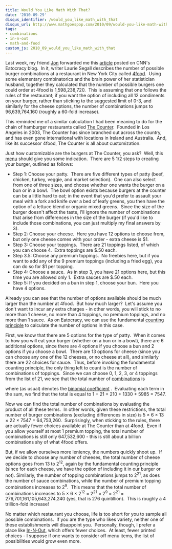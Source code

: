 ```yaml
---
title: Would You Like Math With That?
date: '2010-09-29'
disqus_identifier: /would_you_like_math_with_that
disqus_url: http://www.mathgoespop.com/2010/09/would-you-like-math-with-that.html
tags:
- combinations
- in-n-out
- math-and-food
custom_js: 2010_09_would_you_like_math_with_that
---
```

Last week, my friend <a href="http://foodjunta.com/author/jonathan/">Jon</a> forwarded me this <a href="http://eatocracy.cnn.com/2010/09/16/the-math-behind-96-million-burger-choices/">article</a> posted on CNN's Eatocracy blog.  In it, writer Laurie Segall describes the number of possible burger combinations at a restaurant in New York City called <a href="http://4food.com/">4food</a>.  Using some elementary combinatorics and the brain power of her statistician husband, together they calculated that the number of possible burgers one could order at 4food is 1,598,238,720.  This is assuming that one follows the rules of the restaurant; if you want the option of including all 12 condiments on your burger, rather than sticking to the suggested limit of 0-3, and similarly for the cheese options, the number of combinations jumps to 96,639,764,160 (roughly a 60-fold increase).

This reminded me of a similar calculation I had been meaning to do for the chain of hamburger restaurants called <a href="http://www.thecounterburger.com/">The Counter</a>.  Founded in Los Angeles in 2003, The Counter has since branched out across the country, and has even gone international with locations in Ireland and Australia.  And, like its successor 4food, The Counter is all about customization.

Just how customizable are the burgers at The Counter, you ask?  Well, this <a href="http://www.thecounterburger.com/menu/">menu</a> should give you some indication.  There are 5 1/2 steps to creating your burger, outlined as follows:
<ul>
	<li>Step 1: Choose your patty.  There are five different types of patty (beef, chicken, turkey, veggie, and market selection).  One can also select from one of three sizes, and choose whether one wants the burger on a bun or in a bowl.  The bowl option exists because burgers at the counter can be a little hard to eat; in the event that you'd prefer to assault your meal with a fork and knife over a bed of leafy greens, you then have the option of a lettuce blend or organic mixed greens.  Since the size of the burger doesn't affect the taste, I'll ignore the number of combinations that arise from differences in the size of the burger (if you'd like to include those combinations, you can just multiply my final answers by 3).</li>
	<li>Step 2: Choose your cheese.  Here you have 12 options to choose from, but only one cheese comes with your order - extra cheese is $1.</li>
	<li>Step 3: Choose your toppings.  There are 21 toppings listed, of which you can choose 4.  Extra toppings are $.50 each.</li>
	<li>Step 3.5: Choose any premium toppings.  No freebies here, but if you want to add any of the 9 premium toppings (including a fried egg), you can do so for $1 per topping.</li>
	<li>Step 4: Choose a sauce.  As in step 3, you have 21 options here, but this time you are allowed only 1.  Extra sauces are $.50 each.</li>
	<li>Step 5: If you decided on a bun in step 1, choose your bun.  Here you have 4 options.</li>
</ul>

Already you can see that the number of options available should be much larger than the number at 4food.  But how much larger?  Let's assume you don't want to incur any extra charges - in other words, you will stick to no more than 1 cheese, no more than 4 toppings, no premium toppings, and no more than 1 sauce.  As on Eatocracy, we can use the fundamental <a href="http://en.wikipedia.org/wiki/Rule_of_product">counting principle</a> to calculate the number of options in this case.

First, we know that there are 5 options for the type of patty.  When it comes to how you will eat your burger (whether on a bun or in a bowl), there are 6 additional options, since there are 4 options if you choose a bun and 2 options if you choose a bowl.  There are 13 options for cheese (since you can choose any one of the 12 cheeses, or no cheese at all), and similarly there are 22 choices for sauce.  Thus, before invoking the fundamental counting principle, the only thing left to count is the number of combinations of toppings.  Since we can choose 0, 1, 2, 3, or 4 toppings from the list of 21, we see that the total number of <a href="http://en.wikipedia.org/wiki/Combination">combinations</a> is

<p style="text-align: center;" id="form1"></p>

<p>where <span id="form2"></span> (as usual) denotes the <a href="http://en.wikipedia.org/wiki/Binomial_coefficient">binomial coefficient</a> <span id="form3"></span>.  Evaluating each term in the sum, we find that the total is equal to 1 + 21 + 210 + 1330 + 5985 = 7547.</p>
<p>Now we can find the total number of combinations by evaluating the product of all these terms.  In other words, given these restrictions, the total number of burger combinations (excluding differences in size) is 5 &times; 6 &times; 13 &times; 22 &times; 7547 = 64,753,260.  Surprisingly, when sticking to the rules, there are actually fewer choices available at The Counter than at 4food.  Even if you allow yourself at most 1 premium topping, the total number of combinations is still only 647,532,600 - this is still about a billion combinations shy of what 4food offers.</p>
<p>But, if we allow ourselves more leniency, the numbers quickly shoot up.  If we decide to choose any number of cheeses, the total number of cheese options goes from 13 to 2<sup>12</sup>, again by the fundamental counting principle (since for each cheese, we have the option of including it in our burger or not).  Similarly, the number of topping combinations jumps to 2<sup>21</sup>, as does the number of sauce combinations, while the number of premium topping combinations increases to 2<sup>9</sup>.  This means that the total number of combinations increases to 5 &times; 6 &times; 2<sup>12</sup> &times; 2<sup>21</sup> &times; 2<sup>9</sup> &times; 2<sup>21</sup> = 276,701,161,105,643,274,240 (yes, that is 276 quintillion).  This is roughly a 4 trillion-fold increase!</p>
<p>No matter which restaurant you choose, life is too short for you to sample all possible combinations.  If you are the type who likes variety, neither one of these establishments will disappoint you.  Personally, though, I prefer a place like <a href="http://en.wikipedia.org/wiki/In-N-Out_Burger">In-N-Out</a>, which offers fewer choices.  At least, fewer printed choices - I suppose if one wants to consider off menu items, the list of possibilities would grow even more.</p>